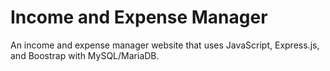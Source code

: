 # Income and Expense Manager

An income and expense manager website that uses JavaScript, Express.js, and Boostrap with MySQL/MariaDB.
